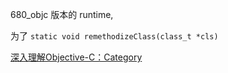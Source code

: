 
680_objc 版本的 runtime,

为了 `static void remethodizeClass(class_t *cls)`



[深入理解Objective-C：Category](https://tech.meituan.com/2015/03/03/diveintocategory.html)
